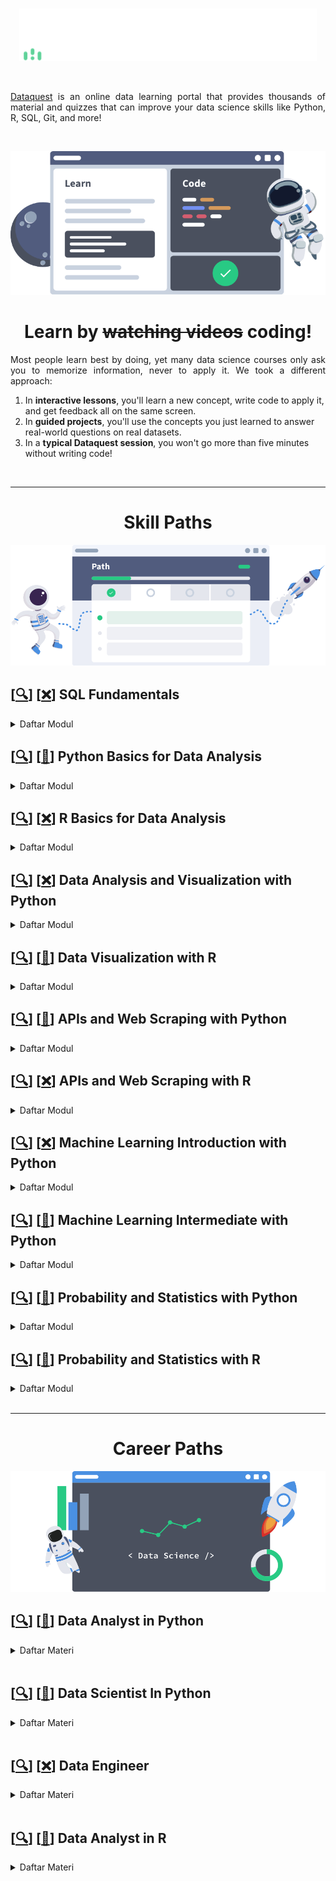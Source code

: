 <br />

<p align="center">
  <a href='https://app.dataquest.io/login'><img src="README/logo.png"></a>
</p>

<br />

<p align="justify">
  <a href="https://www.dataquest.io/">Dataquest</a> is an online data learning portal that provides thousands of material and quizzes that can improve your data science skills like Python, R, SQL, Git, and more!
</p>

<br>

![](README/step-2.webp)

<!-- ![](README/coding.png) -->


<h1 align='center'>Learn by <strike>watching videos</strike> coding!</h1>



<p align="justify">
  Most people learn best by doing, yet many data science courses only ask you to memorize information, never to apply it. We took a different approach:
</p>

1. In **interactive lessons**, you'll learn a new concept, write code to apply it, and get feedback all on the same screen.  
2. In **guided projects**, you'll use the concepts you just learned to answer real-world questions on real datasets.  
3. In a **typical Dataquest session**, you won't go more than five minutes without writing code!

<br>

---

<h1 align="center">Skill Paths</h1>

![](README/step-1.png)

## [[🔍](https://app.dataquest.io/path/sql-fundamentals)] [[❌]()] SQL Fundamentals

<details><summary>Daftar Modul</summary>

- [[❌]()] [[🔍](https://app.dataquest.io/course/funds-sql-i)] [[❌]()] Fundamentals of SQL I

- [[❌]()] [[🔍](https://app.dataquest.io/course/funds-sql-ii)] [[❌]()] Fundamentals of SQL II

- [[❌]()] [[🔍](https://app.dataquest.io/course/sql-summary)] [[❌]()] From Reports to Insights with SQL

</details>

## [[🔍](https://app.dataquest.io/path/python-basics-data-analysis-skill)] [[📃](https://app.dataquest.io/verify_cert/9FLWJ2OC0IDNHMYVUSL7/)] Python Basics for Data Analysis

<details><summary>Daftar Modul</summary>

- [[📂](https://github.com/MyArist/Dataquest/tree/master/Data%20Analyst%20in%20Python/Step%201%20-%20Introduction%20to%20Python/1.%20Python%20for%20Data%20Science%20Fundamentals)] [[🔍](https://app.dataquest.io/course/python-for-data-science-fundamentals)] [[📃](https://app.dataquest.io/verify_cert/X9BEL93H8Z25QWDUXK8J/)] Python for Data Science: Fundamentals

- [[📂](https://github.com/MyArist/Dataquest/tree/master/Data%20Analyst%20in%20Python/Step%201%20-%20Introduction%20to%20Python/2.%20Python%20for%20Data%20Science%20Intermediate)] [[🔍](https://app.dataquest.io/course/python-for-data-science-intermediate)] [[📃](https://app.dataquest.io/verify_cert/QLMJ0TMJ5FPKY6YCM8GU/)] Python for Data Science: Intermediate

</details>

## [[🔍](https://app.dataquest.io/path/r-basics-data-analysis-skill)] [[❌]()] R Basics for Data Analysis

<details><summary>Daftar Modul</summary>

- [[📂](https://github.com/MyArist/Dataquest/tree/master/Data%20Analyst%20in%20R/Step%201%20-%20Introduction%20to%20R/1.%20Introduction%20to%20Data%20Analysis%20in%20R)] [[🔍](https://app.dataquest.io/course/intro-to-r-rewrite)] [[📃](https://app.dataquest.io/verify_cert/W2AZJ3H6EDR9OQZSQD5M/)] Introduction to Data Analysis in R

- [[📂](https://github.com/MyArist/Dataquest/tree/master/Data%20Analyst%20in%20R/Step%201%20-%20Introduction%20to%20R/2.%20Data%20Structures%20in%20R)] [[🔍](https://app.dataquest.io/course/datastructure-in-r-rewrite)] [[📃](https://app.dataquest.io/verify_cert/VEDXPOUNKHMKH95BEUZI/)] Data Structures in R

- [[📂](https://github.com/MyArist/Dataquest/tree/master/Data%20Analyst%20in%20R/Step%201%20-%20Introduction%20to%20R/3.%20Control%20Flow%2C%20Iteration%20and%20Functions%20in%20R)] [[🔍](https://app.dataquest.io/course/intermediate-r)] [[📃](https://app.dataquest.io/verify_cert/OOKO5I7CMIOTE927O3K5/)] Control Flow, Iteration and Functions in R

- [[📂](https://github.com/MyArist/Dataquest/tree/master/Data%20Analyst%20in%20R/Step%201%20-%20Introduction%20to%20R/4.%20Specialized%20Data%20Processing%20in%20R%20Strings%20and%20Dates)] [[🔍](https://app.dataquest.io/course/intermediate-r-part-two)] [[📃](https://app.dataquest.io/verify_cert/KMP1XH0GITOULTP5YQOT/)] Specialized Data Processing in R: Strings and Dates

</details>

## [[🔍](https://app.dataquest.io/path/data-analysis-visualization-python-skill)] [[❌]()] Data Analysis and Visualization with Python

<details><summary>Daftar Modul</summary>

- [[📂](https://github.com/MyArist/Dataquest/tree/master/Data%20Analyst%20in%20Python/Step%202%20-%20Intermediate%20Python%20and%20Pandas/1.%20Pandas%20and%20NumPy%20Fundamentals)] [[🔍](https://app.dataquest.io/course/pandas-fundamentals)] [[📃](https://app.dataquest.io/verify_cert/GEYOURRHPJW2OTNQWA7T/)] Data Visualization Fundamentals

- [[📂](https://github.com/MyArist/Dataquest/tree/master/Data%20Analyst%20in%20Python/Step%202%20-%20Intermediate%20Python%20and%20Pandas/2.%20Exploratory%20Data%20Visualization)] [[🔍](https://app.dataquest.io/course/exploratory-data-visualization)] [[📃](https://app.dataquest.io/verify_cert/G4090P7762GBRZIYKXW9/)] Exploratory Data Visualization

- [[📂](https://github.com/MyArist/Dataquest/tree/master/Data%20Analyst%20in%20Python/Step%202%20-%20Intermediate%20Python%20and%20Pandas/3.%20Storytelling%20Through%20Data%20Visualization)] [[🔍](https://app.dataquest.io/course/storytelling-data-visualization)] [[📃](https://app.dataquest.io/verify_cert/42NIUA9UMTYNDSHBUQBL/)] Storytelling Data Visualization and Information Design

- [[📂](https://github.com/MyArist/Dataquest/tree/master/Data%20Analyst%20in%20Python/Step%202%20-%20Intermediate%20Python%20and%20Pandas/4.%20Data%20Cleaning%20and%20Analysis)] [[🔍](https://app.dataquest.io/course/python-datacleaning)] [[📃](https://app.dataquest.io/verify_cert/H4UTNJ640PCIW3CL53Z6/)] Data Cleaning and Analysis

- [[📂](https://github.com/MyArist/Dataquest/tree/master/Data%20Analyst%20in%20Python/Step%202%20-%20Intermediate%20Python%20and%20Pandas/5.%20Data%20Cleaning%20in%20Python%20Advanced)] [[🔍](https://app.dataquest.io/course/python-data-cleaning-advanced)] [[📃](https://app.dataquest.io/verify_cert/T7TLWPBTZFG3IKE1XSIE/)] Data Cleaning in Python: Advanced

- [[📂](https://github.com/MyArist/Dataquest/tree/master/Data%20Analyst%20in%20Python/Step%202%20-%20Intermediate%20Python%20and%20Pandas/6.%20Data%20Cleaning%20Project%20Walkthrough)] [[🔍](https://app.dataquest.io/course/data-exploration)] [[📃](https://app.dataquest.io/verify_cert/CUZE5X8XEQS6BWPSZCWL/)] Data Cleaning Project Walkthrough

</details>

## [[🔍](https://app.dataquest.io/path/data-visualization-r-skill)] [[📃](https://app.dataquest.io/verify_cert/A90WG3J9B049SQY50103/)] Data Visualization with R

<details><summary>Daftar Modul</summary>

- [[📂](https://github.com/MyArist/Dataquest/tree/master/Data%20Analyst%20in%20R/Step%202%20-%20Data%20Visualization%20in%20R/Data%20Visualization%20in%20R)] [[🔍](https://app.dataquest.io/course/r-data-viz)] [[📃](https://app.dataquest.io/verify_cert/RRHJ759WE6JGKD59GL4O/)] Data Visualization in R

</details>

## [[🔍](https://app.dataquest.io/path/apis-web-scraping-python-skill)] [[📃](https://app.dataquest.io/verify_cert/AR6IXV29IB01PXTABJRZ/)] APIs and Web Scraping with Python

<details><summary>Daftar Modul</summary>

- [[📂](https://github.com/MyArist/Dataquest/tree/master/Data%20Analyst%20in%20Python/Step%204%20-%20Working%20with%20Data%20Sources/3.%20APIs%20and%20Web%20Scraping%20in%20Python)] [[🔍](https://app.dataquest.io/course/apis-and-scraping)] [[📃](https://app.dataquest.io/verify_cert/9Q875RLT4RFVYFBMG2IO/)] APIs and Web Scraping in Python

</details>

## [[🔍](https://app.dataquest.io/path/apis-web-scraping-r-skill)] [[❌]()] APIs and Web Scraping with R

<details><summary>Daftar Modul</summary>

- [[❌]()] [[🔍](https://app.dataquest.io/course/apis-in-r)] [[❌]()] APIs in R

</details>

## [[🔍](https://app.dataquest.io/path/machine-learning-introduction-python-skill)] [[❌]()] Machine Learning Introduction with Python

<details><summary>Daftar Modul</summary>

- [[📂](https://github.com/MyArist/Dataquest/tree/master/Data%20Scientist%20In%20Python/Step%206%20-%20Machine%20Learning%20Introduction/1.%20Machine%20Learning%20Fundamentals)] [[🔍](https://app.dataquest.io/course/machine-learning-fundamentals)] [[📃](https://app.dataquest.io/verify_cert/Q3EHPZ7LIZ3EGCHTJOSP/)] Machine Learning Fundamentals

- [[📂](https://github.com/MyArist/Dataquest/tree/master/Data%20Scientist%20In%20Python/Step%206%20-%20Machine%20Learning%20Introduction/2.%20Calculus%20For%20Machine%20Learning)] [[🔍](https://app.dataquest.io/course/calculus-for-machine-learning)] [[📃](https://app.dataquest.io/verify_cert/4V9WS9R7F4MVJUMMRQOO/)] Calculus For Machine Learning

- [[📂](https://github.com/MyArist/Dataquest/tree/master/Data%20Scientist%20In%20Python/Step%206%20-%20Machine%20Learning%20Introduction/3.%20Linear%20Algebra%20For%20Machine%20Learning)] [[🔍](https://app.dataquest.io/course/linear-algebra-for-machine-learning)] [[📃](https://app.dataquest.io/verify_cert/SKN3SKULVN23AC0N2361/)] Linear Algebra For Machine Learning

- [[📂](https://github.com/MyArist/Dataquest/tree/master/Data%20Scientist%20In%20Python/Step%206%20-%20Machine%20Learning%20Introduction/4.%20Linear%20Regression%20For%20Machine%20Learning)] [[🔍](https://app.dataquest.io/course/linear-regression-for-machine-learning)] [[📃](https://app.dataquest.io/verify_cert/NSXZDGXHU20W015MPOQN/)] Linear Regression For Machine Learning

- [[📂](https://github.com/MyArist/Dataquest/tree/master/Data%20Scientist%20In%20Python/Step%206%20-%20Machine%20Learning%20Introduction/5.%20Machine%20Learning%20in%20Python%20Intermediate)] [[🔍](https://app.dataquest.io/course/machine-learning-intermediate)] [[📃](https://app.dataquest.io/verify_cert/ANVACJJAW41Q14F00YUY/)] Machine Learning in Python: Intermediate

- [[📂](https://github.com/MyArist/Dataquest/tree/master/Data%20Scientist%20In%20Python/Step%206%20-%20Machine%20Learning%20Introduction/6.%20Decision%20Trees)] [[🔍](https://app.dataquest.io/course/decision-trees)] [[📃](https://app.dataquest.io/verify_cert/W5APXEWF00WJUSFJNWEQ/)] Decision Trees

</details>

## [[🔍](https://app.dataquest.io/path/machine-learning-intermediate-python-skill)] [[📃](https://app.dataquest.io/verify_cert/9LAE37K1KF3CP9NVMY4H/)] Machine Learning Intermediate with Python

<details><summary>Daftar Modul</summary>

- [[📂](https://github.com/MyArist/Dataquest/tree/master/Data%20Scientist%20In%20Python/Step%207%20-%20Machine%20Learning%20Intermediate/1.%20Deep%20Learning%20Fundamentals)] [[🔍](https://app.dataquest.io/course/deep-learning-fundamentals)] [[📃](https://app.dataquest.io/verify_cert/4B2IAT6O64DKEROCLI3K/)] Deep Learning Fundamentals

- [[📂](https://github.com/MyArist/Dataquest/tree/master/Data%20Scientist%20In%20Python/Step%207%20-%20Machine%20Learning%20Intermediate/2.%20Machine%20Learning%20Project)] [[🔍](https://app.dataquest.io/course/machine-learning-project)] [[📃](https://app.dataquest.io/verify_cert/4B2IAT6O64DKEROCLI3K/)] Machine Learning Project

- [[📂](https://github.com/MyArist/Dataquest/tree/master/Data%20Scientist%20In%20Python/Step%207%20-%20Machine%20Learning%20Intermediate/3.%20Kaggle%20Fundamentals)] [[🔍](https://app.dataquest.io/course/kaggle-fundamentals)] [[📃](https://app.dataquest.io/verify_cert/ZKFDKKZJJB63Q7MAIBSP/)] Kaggle Fundamentals

</details>

## [[🔍](https://app.dataquest.io/path/probability-statistics-python-skill)] [[📃](https://app.dataquest.io/verify_cert/Y2QKKCFHX8SYRFWX9IE1/)] Probability and Statistics with Python

<details><summary>Daftar Modul</summary>

- [[📂](https://github.com/MyArist/Dataquest/tree/master/Data%20Analyst%20in%20Python/Step%205%20-%20Probability%20and%20Statistics/1.%20Statistics%20Fundamentals)] [[🔍](https://app.dataquest.io/course/statistics-fundamentals)] [[📃](https://app.dataquest.io/verify_cert/1A2Y3SVEAO8MC1WRRTLU/)] Statistics Fundamentals

- [[📂](https://github.com/MyArist/Dataquest/tree/master/Data%20Analyst%20in%20Python/Step%205%20-%20Probability%20and%20Statistics/2.%20Statistics%20Intermediate%20Averages%20and%20Variability)] [[🔍](https://app.dataquest.io/course/statistics-intermediate)] [[📃](https://app.dataquest.io/verify_cert/BCZPYFLXBJNHZ6MUG5BT/)] Statistics Intermediate: Averages and Variability

- [[📂](https://github.com/MyArist/Dataquest/tree/master/Data%20Analyst%20in%20Python/Step%205%20-%20Probability%20and%20Statistics/3.%20Probability%20Fundamentals)] [[🔍](https://app.dataquest.io/course/probability-fundamentals)] [[📃](https://app.dataquest.io/verify_cert/YAMVSOFCXNSRKPXIYKN8/)] Probability: Fundamentals

- [[📂](https://github.com/MyArist/Dataquest/tree/master/Data%20Analyst%20in%20Python/Step%205%20-%20Probability%20and%20Statistics/4.%20Conditional%20Probability)] [[🔍](https://app.dataquest.io/course/conditional-probability)] [[📃](https://app.dataquest.io/verify_cert/M0GESNHFX7SADQUL8W90/)] Conditional Probability

- [[📂](https://github.com/MyArist/Dataquest/tree/master/Data%20Analyst%20in%20Python/Step%205%20-%20Probability%20and%20Statistics/5.%20Hypothesis%20Testing%20Fundamentals)] [[🔍](https://app.dataquest.io/course/probability-statistics-intermediate)] [[📃](https://app.dataquest.io/verify_cert/Z3XO0Y1FWPQS00WX707G/)] Hypothesis Testing: Fundamentals

</details>

## [[🔍](https://app.dataquest.io/path/probability-statistics-with-r-skill)] [[📃](https://app.dataquest.io/verify_cert/FWD5FNVGDXLKPKX6OB7J/)] Probability and Statistics with R

<details><summary>Daftar Modul</summary>

- [[📂](https://github.com/MyArist/Dataquest/tree/master/Data%20Analyst%20in%20R/Step%205%20-%20Probability%20and%20Statistics/1.%20Statistics%20Fundamentals%20in%20R)] [[🔍](https://app.dataquest.io/course/statistics-fundamentals-r)] [[📃](https://app.dataquest.io/verify_cert/WDL2CJOOSJ7OAD85E01I/)] Statistics Fundamentals in R

- [[📂](https://github.com/MyArist/Dataquest/tree/master/Data%20Analyst%20in%20R/Step%205%20-%20Probability%20and%20Statistics/2.%20Statistics%20Intermediate%20in%20R%20Averages%20and%20Variability)] [[🔍](https://app.dataquest.io/course/r-statistics-intermediate)] [[📃](https://app.dataquest.io/verify_cert/37VNOMS4X8ZZOBFU2P4V/)] Statistics Intermediate in R Averages and Variability

- [[📂](https://github.com/MyArist/Dataquest/tree/master/Data%20Analyst%20in%20R/Step%205%20-%20Probability%20and%20Statistics/3.%20Probability%20Fundamentals%20in%20R)] [[🔍](https://app.dataquest.io/course/probability-fundamentals-r)] [[📃](https://app.dataquest.io/verify_cert/RBJPOHYXZ2RVWNIZAC3I/)] Probability Fundamentals in R

- [[📂](https://github.com/MyArist/Dataquest/tree/master/Data%20Analyst%20in%20R/Step%205%20-%20Probability%20and%20Statistics/4.%20Conditional%20Probability%20in%20R)] [[🔍](https://app.dataquest.io/course/conditional-probability-r)] [[📃](https://app.dataquest.io/verify_cert/YEHTSH9V016UYWCT9HYW/)] Conditional Probability in R

- [[📂](https://github.com/MyArist/Dataquest/tree/master/Data%20Analyst%20in%20R/Step%205%20-%20Probability%20and%20Statistics/5.%20Hypothesis%20Testing%20in%20R)] [[🔍](https://app.dataquest.io/course/hypothesis-testing-r)] [[📃](https://app.dataquest.io/verify_cert/9EGJA2X1HA0B7KXNSGM3/)] Hypothesis Testing in R

</details>

<br>

---

<h1 align="center">Career Paths</h1>

![](README/step-3.png)

## [[🔍](https://app.dataquest.io/path/data-analyst)] [[📃](https://app.dataquest.io/verify_cert/YBW9AI6FWCEWKMWU3MRV/)] Data Analyst in Python

<details><summary>Daftar Materi</summary>

## Step 1 - Introduction to Python

<details><summary>Daftar Modul</summary>

- [[📂](https://github.com/MyArist/Dataquest/tree/master/Data%20Analyst%20in%20Python/Step%201%20-%20Introduction%20to%20Python/1.%20Python%20for%20Data%20Science%20Fundamentals)] [[🔍](https://app.dataquest.io/course/python-for-data-science-fundamentals)] [[📃](https://app.dataquest.io/verify_cert/X9BEL93H8Z25QWDUXK8J/)] Python for Data Science: Fundamentals

- [[📂](https://github.com/MyArist/Dataquest/tree/master/Data%20Analyst%20in%20Python/Step%201%20-%20Introduction%20to%20Python/2.%20Python%20for%20Data%20Science%20Intermediate)] [[🔍](https://app.dataquest.io/course/python-for-data-science-intermediate)] [[📃](https://app.dataquest.io/verify_cert/QLMJ0TMJ5FPKY6YCM8GU/)] Python for Data Science: Intermediate

</details>

## Step 2 - Intermediate Python and Pandas

<details><summary>Daftar Modul</summary>

- [[📂](https://github.com/MyArist/Dataquest/tree/master/Data%20Analyst%20in%20Python/Step%202%20-%20Intermediate%20Python%20and%20Pandas/1.%20Pandas%20and%20NumPy%20Fundamentals)] [[🔍](https://app.dataquest.io/course/pandas-fundamentals)] [[📃](https://app.dataquest.io/verify_cert/GEYOURRHPJW2OTNQWA7T/)] Pandas and NumPy Fundamentals

- [[📂](https://github.com/MyArist/Dataquest/tree/master/Data%20Analyst%20in%20Python/Step%202%20-%20Intermediate%20Python%20and%20Pandas/2.%20Exploratory%20Data%20Visualization)] [[🔍](https://app.dataquest.io/course/exploratory-data-visualization)] [[📃](https://app.dataquest.io/verify_cert/G4090P7762GBRZIYKXW9/)] Exploratory Data Visualization

- [[📂](https://github.com/MyArist/Dataquest/tree/master/Data%20Analyst%20in%20Python/Step%202%20-%20Intermediate%20Python%20and%20Pandas/3.%20Storytelling%20Through%20Data%20Visualization)] [[🔍](https://app.dataquest.io/course/storytelling-data-visualization)] [[📃](https://app.dataquest.io/verify_cert/42NIUA9UMTYNDSHBUQBL/)] Storytelling Through Data Visualization

- [[📂](https://github.com/MyArist/Dataquest/tree/master/Data%20Analyst%20in%20Python/Step%202%20-%20Intermediate%20Python%20and%20Pandas/4.%20Data%20Cleaning%20and%20Analysis)] [[🔍](https://app.dataquest.io/course/python-datacleaning)] [[📃](https://app.dataquest.io/verify_cert/H4UTNJ640PCIW3CL53Z6/)] Data Cleaning and Analysis

- [[📂](https://github.com/MyArist/Dataquest/tree/master/Data%20Analyst%20in%20Python/Step%202%20-%20Intermediate%20Python%20and%20Pandas/5.%20Data%20Cleaning%20in%20Python%20Advanced)] [[🔍](https://app.dataquest.io/course/python-data-cleaning-advanced)] [[📃](https://app.dataquest.io/verify_cert/T7TLWPBTZFG3IKE1XSIE/)] Data Cleaning in Python: Advanced

- [[📂](https://github.com/MyArist/Dataquest/tree/master/Data%20Analyst%20in%20Python/Step%202%20-%20Intermediate%20Python%20and%20Pandas/6.%20Data%20Cleaning%20Project%20Walkthrough)] [[🔍](https://app.dataquest.io/course/data-exploration)] [[📃](https://app.dataquest.io/verify_cert/CUZE5X8XEQS6BWPSZCWL/)] Data Cleaning Project Walkthrough

</details>

## Step 3 - The Command Line

<details><summary>Daftar Modul</summary>

- [[📂](https://github.com/MyArist/Dataquest/tree/master/Data%20Analyst%20in%20Python/Step%203%20-%20The%20Command%20Line/1.%20Elements%20of%20the%20Command%20Line)] [[🔍](https://app.dataquest.io/course/command-line-elements)] [[📃](https://app.dataquest.io/verify_cert/1U9AC9HKRP923GNLN3N4/)] Elements of the Command Line

- [[📂](https://github.com/MyArist/Dataquest/tree/master/Data%20Analyst%20in%20Python/Step%203%20-%20The%20Command%20Line/2.%20Text%20Processing%20in%20the%20Command%20Line)] [[🔍](https://app.dataquest.io/course/text-processing-cli)] [[📃](https://app.dataquest.io/verify_cert/8HZEUTHPPK4CHH4MD3QJ/)] Text Processing in the Command Line

</details>

## Step 4 - Working with Data Sources

<details><summary>Daftar Modul</summary>

- [[📂](https://github.com/MyArist/Dataquest/tree/master/Data%20Analyst%20in%20Python/Step%204%20-%20Working%20with%20Data%20Sources/1.%20SQL%20Fundamentals)] [[🔍](https://app.dataquest.io/course/sql-fundamentals)] [[📃](https://app.dataquest.io/verify_cert/PYLQSJH5W84WBQSEAHA0/)] SQL Fundamentals

- [[📂](https://github.com/MyArist/Dataquest/tree/master/Data%20Analyst%20in%20Python/Step%204%20-%20Working%20with%20Data%20Sources/2.%20Intermediate%20SQL%20for%20Data%20Analysis)] [[🔍](https://app.dataquest.io/course/sql-joins-relations)] [[📃](https://app.dataquest.io/verify_cert/JRH5CQERKBUQX8YGXTJT/)] Intermediate SQL for Data Analysis

- [[📂](https://github.com/MyArist/Dataquest/tree/master/Data%20Analyst%20in%20Python/Step%204%20-%20Working%20with%20Data%20Sources/3.%20APIs%20and%20Web%20Scraping%20in%20Python)] [[🔍](https://app.dataquest.io/course/apis-and-scraping)] [[📃](https://app.dataquest.io/verify_cert/9Q875RLT4RFVYFBMG2IO/)] APIs and Web Scraping in Python

- [[📂](https://github.com/MyArist/Dataquest/tree/master/Data%20Analyst%20in%20Python/Step%204%20-%20Working%20with%20Data%20Sources/4.%20Data%20Analysis%20in%20Business)] [[🔍](https://app.dataquest.io/course/data-analysis-business)] [[📃](https://app.dataquest.io/verify_cert/GDBLLMRWOJ92JOXB3HBC/)] Data Analysis in Business

</details>

## Step 5 - Probability and Statistics

<details><summary>Daftar Modul</summary>

- [[📂](https://github.com/MyArist/Dataquest/tree/master/Data%20Analyst%20in%20Python/Step%205%20-%20Probability%20and%20Statistics/1.%20Statistics%20Fundamentals)] [[🔍](https://app.dataquest.io/course/statistics-fundamentals)] [[📃](https://app.dataquest.io/verify_cert/1A2Y3SVEAO8MC1WRRTLU/)] Statistics Fundamentals

- [[📂](https://github.com/MyArist/Dataquest/tree/master/Data%20Analyst%20in%20Python/Step%205%20-%20Probability%20and%20Statistics/2.%20Statistics%20Intermediate%20Averages%20and%20Variability)] [[🔍](https://app.dataquest.io/course/statistics-intermediate)] [[📃](https://app.dataquest.io/verify_cert/BCZPYFLXBJNHZ6MUG5BT/)] Statistics Intermediate: Averages and Variability

- [[📂](https://github.com/MyArist/Dataquest/tree/master/Data%20Analyst%20in%20Python/Step%205%20-%20Probability%20and%20Statistics/3.%20Probability%20Fundamentals)] [[🔍](https://app.dataquest.io/course/probability-fundamentals)] [[📃](https://app.dataquest.io/verify_cert/YAMVSOFCXNSRKPXIYKN8/)] Probability: Fundamentals

- [[📂](https://github.com/MyArist/Dataquest/tree/master/Data%20Analyst%20in%20Python/Step%205%20-%20Probability%20and%20Statistics/4.%20Conditional%20Probability)] [[🔍](https://app.dataquest.io/course/conditional-probability)] [[📃](https://app.dataquest.io/verify_cert/M0GESNHFX7SADQUL8W90/)] Conditional Probability

- [[📂](https://github.com/MyArist/Dataquest/tree/master/Data%20Analyst%20in%20Python/Step%205%20-%20Probability%20and%20Statistics/5.%20Hypothesis%20Testing%20Fundamentals)] [[🔍](https://app.dataquest.io/course/probability-statistics-intermediate)] [[📃](https://app.dataquest.io/verify_cert/Z3XO0Y1FWPQS00WX707G/)] Hypothesis Testing: Fundamentals

</details>

## Step 6 - Advanced Topics in Data Analysis

<details><summary>Daftar Modul</summary>

- [[📂](https://github.com/MyArist/Dataquest/tree/master/Data%20Analyst%20in%20Python/Step%206%20-%20Advanced%20Topics%20in%20Data%20Analysis/1.%20Command%20Line%20Intermediate)] [[🔍](https://app.dataquest.io/course/command-line-intermediate)] [[📃](https://app.dataquest.io/verify_cert/YZIBU1JCJUTZLLKDNAP4/)] Command Line: Intermediate

- [[📂](https://github.com/MyArist/Dataquest/tree/master/Data%20Analyst%20in%20Python/Step%206%20-%20Advanced%20Topics%20in%20Data%20Analysis/2.%20Git%20and%20Version%20Control)] [[🔍](https://app.dataquest.io/course/git-and-vcs)] [[📃](https://app.dataquest.io/verify_cert/UAOB7VKY4ACBETV8BGBS/)] Git and Version Control

</details>

</details>

<br>

## [[🔍](https://app.dataquest.io/path/data-scientist)] [[📃](https://app.dataquest.io/verify_cert/DT6WB6NV8KPE8G1664WD/)] Data Scientist In Python

<details><summary>Daftar Materi</summary>

## Step 1 - Python Introduction

<details><summary>Daftar Modul</summary>

- [[📂](https://github.com/MyArist/Dataquest/tree/master/Data%20Scientist%20In%20Python/Step%201%20-%20Python%20Introduction/1.%20Python%20for%20Data%20Science%20Fundamentals)] [[🔍](https://app.dataquest.io/course/python-for-data-science-fundamentals)] [[📃](https://app.dataquest.io/verify_cert/X9BEL93H8Z25QWDUXK8J/)] Python for Data Science: Fundamentals

- [[📂](https://github.com/MyArist/Dataquest/tree/master/Data%20Scientist%20In%20Python/Step%201%20-%20Python%20Introduction/2.%20Python%20for%20Data%20Science%20Intermediate)] [[🔍](https://app.dataquest.io/course/python-for-data-science-intermediate)] [[📃](https://app.dataquest.io/verify_cert/QLMJ0TMJ5FPKY6YCM8GU/)] Python for Data Science: Intermediate

</details>

## Step 2 - Data Analysis and Visualization

<details><summary>Daftar Modul</summary>

- [[📂](https://github.com/MyArist/Dataquest/tree/master/Data%20Scientist%20In%20Python/Step%202%20-%20Data%20Analysis%20and%20Visualization/1.%20Pandas%20and%20NumPy%20Fundamentals)] [[🔍](https://app.dataquest.io/course/pandas-fundamentals)] [[📃](https://app.dataquest.io/verify_cert/GEYOURRHPJW2OTNQWA7T/)] Pandas and NumPy Fundamentals

- [[📂](https://github.com/MyArist/Dataquest/tree/master/Data%20Scientist%20In%20Python/Step%202%20-%20Data%20Analysis%20and%20Visualization/2.%20Exploratory%20Data%20Visualization)] [[🔍](https://app.dataquest.io/course/exploratory-data-visualization)] [[📃](https://app.dataquest.io/verify_cert/G4090P7762GBRZIYKXW9/)] Exploratory Data Visualization

- [[📂](https://github.com/MyArist/Dataquest/tree/master/Data%20Scientist%20In%20Python/Step%202%20-%20Data%20Analysis%20and%20Visualization/3.%20Storytelling%20Through%20Data%20Visualization)] [[🔍](https://app.dataquest.io/course/storytelling-data-visualization)] [[📃](https://app.dataquest.io/verify_cert/42NIUA9UMTYNDSHBUQBL/)] Storytelling Through Data Visualization

- [[📂](https://github.com/MyArist/Dataquest/tree/master/Data%20Scientist%20In%20Python/Step%202%20-%20Data%20Analysis%20and%20Visualization/4.%20Data%20Cleaning%20and%20Analysis)] [[🔍](https://app.dataquest.io/course/python-datacleaning)] [[📃](https://app.dataquest.io/verify_cert/H4UTNJ640PCIW3CL53Z6/)] Data Cleaning and Analysis

- [[📂](https://github.com/MyArist/Dataquest/tree/master/Data%20Scientist%20In%20Python/Step%202%20-%20Data%20Analysis%20and%20Visualization/5.%20Data%20Cleaning%20in%20Python%20Advanced)] [[🔍](https://app.dataquest.io/course/python-data-cleaning-advanced)] [[📃](https://app.dataquest.io/verify_cert/T7TLWPBTZFG3IKE1XSIE/)] Data Cleaning in Python: Advanced

- [[📂](https://github.com/MyArist/Dataquest/tree/master/Data%20Scientist%20In%20Python/Step%202%20-%20Data%20Analysis%20and%20Visualization/6.%20Data%20Cleaning%20Project%20Walkthrough)] [[🔍](https://app.dataquest.io/course/data-exploration)] [[📃](https://app.dataquest.io/verify_cert/CUZE5X8XEQS6BWPSZCWL/)] Data Cleaning Project Walkthrough

</details>

## Step 3 - The Command Line

<details><summary>Daftar Modul</summary>

- [[📂](https://github.com/MyArist/Dataquest/tree/master/Data%20Scientist%20In%20Python/Step%203%20-%20The%20Command%20Line/1.%20Elements%20of%20the%20Command%20Line)] [[🔍](https://app.dataquest.io/course/command-line-elements)] [[📃](https://app.dataquest.io/verify_cert/1U9AC9HKRP923GNLN3N4/)] Elements of the Command Line

- [[📂](https://github.com/MyArist/Dataquest/tree/master/Data%20Scientist%20In%20Python/Step%203%20-%20The%20Command%20Line/2.%20Text%20Processing%20in%20the%20Command%20Line)] [[🔍](https://app.dataquest.io/course/text-processing-cli)] [[📃](https://app.dataquest.io/verify_cert/8HZEUTHPPK4CHH4MD3QJ/)] Text Processing in the Command Line

</details>

## Step 4 - Working with Data Sources

<details><summary>Daftar Modul</summary>

- [[📂](https://github.com/MyArist/Dataquest/tree/master/Data%20Scientist%20In%20Python/Step%204%20-%20Working%20with%20Data%20Sources/1.%20SQL%20Fundamentals)] [[🔍](https://app.dataquest.io/course/sql-fundamentals)] [[📃](https://app.dataquest.io/verify_cert/PYLQSJH5W84WBQSEAHA0/)] SQL Fundamentals

- [[📂](https://github.com/MyArist/Dataquest/tree/master/Data%20Scientist%20In%20Python/Step%204%20-%20Working%20with%20Data%20Sources/2.%20Intermediate%20SQL%20for%20Data%20Analysis)] [[🔍](https://app.dataquest.io/course/sql-joins-relations)] [[📃](https://app.dataquest.io/verify_cert/JRH5CQERKBUQX8YGXTJT/)] Intermediate SQL for Data Analysis

- [[📂](https://github.com/MyArist/Dataquest/tree/master/Data%20Scientist%20In%20Python/Step%204%20-%20Working%20with%20Data%20Sources/3.%20APIs%20and%20Web%20Scraping%20in%20Python)] [[🔍](https://app.dataquest.io/course/apis-and-scraping)] [[📃](https://app.dataquest.io/verify_cert/9Q875RLT4RFVYFBMG2IO/)] APIs and Web Scraping in Python

- [[📂](https://github.com/MyArist/Dataquest/tree/master/Data%20Scientist%20In%20Python/Step%204%20-%20Working%20with%20Data%20Sources/4.%20Data%20Analysis%20in%20Business)] [[🔍](https://app.dataquest.io/course/data-analysis-business)] [[📃](https://app.dataquest.io/verify_cert/GDBLLMRWOJ92JOXB3HBC/)] Data Analysis in Business

</details>

## Step 5 - Probability and Statistics

<details><summary>Daftar Modul</summary>

- [[📂](https://github.com/MyArist/Dataquest/tree/master/Data%20Scientist%20In%20Python/Step%205%20-%20Probability%20and%20Statistics/1.%20Statistics%20Fundamentals)] [[🔍](https://app.dataquest.io/course/statistics-fundamentals)] [[📃](https://app.dataquest.io/verify_cert/1A2Y3SVEAO8MC1WRRTLU/)] Statistics Fundamentals

- [[📂](https://github.com/MyArist/Dataquest/tree/master/Data%20Scientist%20In%20Python/Step%205%20-%20Probability%20and%20Statistics/2.%20Statistics%20Intermediate%20Averages%20and%20Variability)] [[🔍](https://app.dataquest.io/course/statistics-intermediate)] [[📃](https://app.dataquest.io/verify_cert/BCZPYFLXBJNHZ6MUG5BT/)] Statistics Intermediate: Averages and Variability

- [[📂](https://github.com/MyArist/Dataquest/tree/master/Data%20Scientist%20In%20Python/Step%205%20-%20Probability%20and%20Statistics/3.%20Probability%20Fundamentals)] [[🔍](https://app.dataquest.io/course/probability-fundamentals)] [[📃](https://app.dataquest.io/verify_cert/YAMVSOFCXNSRKPXIYKN8/)] Probability: Fundamentals

- [[📂](https://github.com/MyArist/Dataquest/tree/master/Data%20Scientist%20In%20Python/Step%205%20-%20Probability%20and%20Statistics/4.%20Conditional%20Probability)] [[🔍](https://app.dataquest.io/course/conditional-probability)] [[📃](https://app.dataquest.io/verify_cert/M0GESNHFX7SADQUL8W90/)] Conditional Probability

- [[📂](https://github.com/MyArist/Dataquest/tree/master/Data%20Scientist%20In%20Python/Step%205%20-%20Probability%20and%20Statistics/5.%20Hypothesis%20Testing%20Fundamentals)] [[🔍](https://app.dataquest.io/course/probability-statistics-intermediate)] [[📃](https://app.dataquest.io/verify_cert/Z3XO0Y1FWPQS00WX707G/)] Hypothesis Testing: Fundamentals

</details>

## Step 6 - Machine Learning Introduction

<details><summary>Daftar Modul</summary>

- [[📂](https://github.com/MyArist/Dataquest/tree/master/Data%20Scientist%20In%20Python/Step%206%20-%20Machine%20Learning%20Introduction/1.%20Machine%20Learning%20Fundamentals)] [[🔍](https://app.dataquest.io/course/machine-learning-fundamentals)] [[📃](https://app.dataquest.io/verify_cert/Q3EHPZ7LIZ3EGCHTJOSP/)] Machine Learning Fundamentals

- [[📂](https://github.com/MyArist/Dataquest/tree/master/Data%20Scientist%20In%20Python/Step%206%20-%20Machine%20Learning%20Introduction/2.%20Calculus%20For%20Machine%20Learning)] [[🔍](https://app.dataquest.io/course/calculus-for-machine-learning)] [[📃](https://app.dataquest.io/verify_cert/4V9WS9R7F4MVJUMMRQOO/)] Calculus For Machine Learning

- [[📂](https://github.com/MyArist/Dataquest/tree/master/Data%20Scientist%20In%20Python/Step%206%20-%20Machine%20Learning%20Introduction/3.%20Linear%20Algebra%20For%20Machine%20Learning)] [[🔍](https://app.dataquest.io/course/linear-algebra-for-machine-learning)] [[📃](https://app.dataquest.io/verify_cert/SKN3SKULVN23AC0N2361/)] Linear Algebra For Machine Learning

- [[📂](https://github.com/MyArist/Dataquest/tree/master/Data%20Scientist%20In%20Python/Step%206%20-%20Machine%20Learning%20Introduction/4.%20Linear%20Regression%20For%20Machine%20Learning)] [[🔍](https://app.dataquest.io/course/linear-regression-for-machine-learning)] [[📃](https://app.dataquest.io/verify_cert/NSXZDGXHU20W015MPOQN/)] Linear Regression For Machine Learning

- [[📂](https://github.com/MyArist/Dataquest/tree/master/Data%20Scientist%20In%20Python/Step%206%20-%20Machine%20Learning%20Introduction/5.%20Machine%20Learning%20in%20Python%20Intermediate)] [[🔍](https://app.dataquest.io/course/machine-learning-intermediate)] [[📃](https://app.dataquest.io/verify_cert/ANVACJJAW41Q14F00YUY/)] Machine Learning in Python: Intermediate

- [[📂](https://github.com/MyArist/Dataquest/tree/master/Data%20Scientist%20In%20Python/Step%206%20-%20Machine%20Learning%20Introduction/6.%20Decision%20Trees)] [[🔍](https://app.dataquest.io/course/decision-trees)] [[📃](https://app.dataquest.io/verify_cert/W5APXEWF00WJUSFJNWEQ/)] Decision Trees

</details>

## Step 7 - Machine Learning Intermediate

<details><summary>Daftar Modul</summary>

- [[📂](https://github.com/MyArist/Dataquest/tree/master/Data%20Scientist%20In%20Python/Step%207%20-%20Machine%20Learning%20Intermediate/1.%20Deep%20Learning%20Fundamentals)] [[🔍](https://app.dataquest.io/course/deep-learning-fundamentals)] [[📃](https://app.dataquest.io/verify_cert/4B2IAT6O64DKEROCLI3K/)] Deep Learning Fundamentals

- [[📂](https://github.com/MyArist/Dataquest/tree/master/Data%20Scientist%20In%20Python/Step%207%20-%20Machine%20Learning%20Intermediate/2.%20Machine%20Learning%20Project)] [[🔍](https://app.dataquest.io/course/machine-learning-project)] [[📃](https://app.dataquest.io/verify_cert/4B2IAT6O64DKEROCLI3K/)] Machine Learning Project

- [[📂](https://github.com/MyArist/Dataquest/tree/master/Data%20Scientist%20In%20Python/Step%207%20-%20Machine%20Learning%20Intermediate/3.%20Kaggle%20Fundamentals)] [[🔍](https://app.dataquest.io/course/kaggle-fundamentals)] [[📃](https://app.dataquest.io/verify_cert/ZKFDKKZJJB63Q7MAIBSP/)] Kaggle Fundamentals

</details>

## Step 8 - Advanced Topics in Data Science

<details><summary>Daftar Modul</summary>

- [[📂](https://github.com/MyArist/Dataquest/tree/master/Data%20Scientist%20In%20Python/Step%208%20-%20Advanced%20Topics%20in%20Data%20Science/1.%20Functions%20Advanced)] [[🔍](https://app.dataquest.io/course/python-advanced-functions)] [[📃](https://app.dataquest.io/verify_cert/2NS7PBQNPAU99CKCEOJ0/)] Functions: Advanced

- [[📂](https://github.com/MyArist/Dataquest/tree/master/Data%20Scientist%20In%20Python/Step%208%20-%20Advanced%20Topics%20in%20Data%20Science/2.%20Command%20Line%20Intermediate)] [[🔍](https://app.dataquest.io/course/command-line-intermediate)] [[📃](https://app.dataquest.io/verify_cert/YZIBU1JCJUTZLLKDNAP4/)] Command Line: Intermediate

- [[📂](https://github.com/MyArist/Dataquest/tree/master/Data%20Scientist%20In%20Python/Step%208%20-%20Advanced%20Topics%20in%20Data%20Science/3.%20Git%20and%20Version%20Control)] [[🔍](https://app.dataquest.io/course/git-and-vcs)] [[📃](https://app.dataquest.io/verify_cert/UAOB7VKY4ACBETV8BGBS/)] Git and Version Control

- [[📂](https://github.com/MyArist/Dataquest/tree/master/Data%20Scientist%20In%20Python/Step%208%20-%20Advanced%20Topics%20in%20Data%20Science/4.%20Spark%20and%20Map-Reduce)] [[🔍](https://app.dataquest.io/course/spark-map-reduce)] [[📃](https://app.dataquest.io/verify_cert/YF9CU6ZPK4WPKXQ8U2BW/)] Spark and Map-Reduce

</details>

</details>

<br>

## [[🔍](https://app.dataquest.io/path/data-engineer)] [[❌]()] Data Engineer

<details><summary>Daftar Materi</summary>

## Step 1 - Introduction to Python

<details><summary>Daftar Modul</summary>

- [[❌]()] [[🔍](https://app.dataquest.io/course/python-fundamentals-de)] [[❌]()] Python Fundamentals

- [[❌]()] [[🔍](https://app.dataquest.io/course/python-intermediate-de)] [[❌]()] Python Intermediate

- [[❌]()] [[🔍](https://app.dataquest.io/course/python-programming-de)] [[❌]()] Programming Concepts with Python

</details>

## Step 2 - Introduction to Algorithms

<details><summary>Daftar Modul</summary>

- [[❌]()] [[🔍](https://app.dataquest.io/course/algorithm-complexity)] [[❌]()] Algorithm Complexity

</details>

## Step 3 - Working with Data Sources

<details><summary>Daftar Modul</summary>

- [[❌]()] [[🔍](https://app.dataquest.io/course/sql-fundamentals)] [[📃](https://app.dataquest.io/verify_cert/PYLQSJH5W84WBQSEAHA0/)] SQL Fundamentals

- [[❌]()] [[🔍](https://app.dataquest.io/course/sql-joins-relations-de)] [[❌]()] Intermediate SQL

</details>

## Step 4 - Production Databases

<details><summary>Daftar Modul</summary>

- [[❌]()] [[🔍](https://app.dataquest.io/course/postgres-for-data-engineers)] [[❌]()] Postgres for Data Engineers

- [[❌]()] [[🔍](https://app.dataquest.io/course/optimizing-postgres-databases-data-engineering)] [[❌]()] Optimizing Postgres Databases

</details>

## Step 5 - Handling Large Data Sets in Python

<details><summary>Daftar Modul</summary>

- [[❌]()] [[🔍](https://app.dataquest.io/course/numpy-for-de)] [[❌]()] Numpy for Data Engineers

- [[❌]()] [[🔍](https://app.dataquest.io/course/pandas-large-datasets)] [[❌]()] Processing Large Datasets In Pandas

- [[❌]()] [[🔍](https://app.dataquest.io/course/parallel-processing)] [[❌]()] Parallel Processing

- [[❌]()] [[🔍](https://app.dataquest.io/course/data-structures-fundamentals)] [[❌]()] Data Structures Fundamentals

- [[❌]()] [[🔍](https://app.dataquest.io/course/recursion-and-trees)] [[❌]()] Recursion and Trees

</details>

## Step 6 - Data Pipelines

<details><summary>Daftar Modul</summary>

- [[❌]()] [[🔍](https://app.dataquest.io/course/building-a-data-pipeline)] [[❌]()] Building a Data Pipeline

</details>

</details>

<br>

## [[🔍](https://app.dataquest.io/path/data-analyst-r)] [[📃](https://app.dataquest.io/verify_cert/09HNDXUHP8AW9O2J5RTT/)] Data Analyst in R

<details><summary>Daftar Materi</summary>

## Step 1 - Introduction to R

<details><summary>Daftar Modul</summary>

- [[📂](https://github.com/MyArist/Dataquest/tree/master/Data%20Analyst%20in%20R/Step%201%20-%20Introduction%20to%20R/1.%20Introduction%20to%20Data%20Analysis%20in%20R)] [[🔍](https://app.dataquest.io/course/intro-to-r-rewrite)] [[📃](https://app.dataquest.io/verify_cert/W2AZJ3H6EDR9OQZSQD5M/)] Introduction to Data Science with R

- [[📂](https://github.com/MyArist/Dataquest/tree/master/Data%20Analyst%20in%20R/Step%201%20-%20Introduction%20to%20R/2.%20Data%20Structures%20in%20R)] [[🔍](https://app.dataquest.io/course/datastructure-in-r-rewrite)] [[📃](https://app.dataquest.io/verify_cert/VEDXPOUNKHMKH95BEUZI/)] Data Structures in R

- [[📂](https://github.com/MyArist/Dataquest/tree/master/Data%20Analyst%20in%20R/Step%201%20-%20Introduction%20to%20R/3.%20Control%20Flow%2C%20Iteration%20and%20Functions%20in%20R)] [[🔍](https://app.dataquest.io/course/intermediate-r)] [[📃](https://app.dataquest.io/verify_cert/OOKO5I7CMIOTE927O3K5/)] Control Flow, Iteration and Functions in R

- [[📂](https://github.com/MyArist/Dataquest/tree/master/Data%20Analyst%20in%20R/Step%201%20-%20Introduction%20to%20R/4.%20Specialized%20Data%20Processing%20in%20R%20Strings%20and%20Dates)] [[🔍](https://app.dataquest.io/course/intermediate-r-part-two)] [[📃](https://app.dataquest.io/verify_cert/KMP1XH0GITOULTP5YQOT/)] Specialized Data Processing in R Strings and Dates

</details>

## Step 2 - Data Visualization in R

<details><summary>Daftar Modul</summary>

- [[📂](https://github.com/MyArist/Dataquest/tree/master/Data%20Analyst%20in%20R/Step%202%20-%20Data%20Visualization%20in%20R/Data%20Visualization%20in%20R)] [[🔍](https://app.dataquest.io/course/r-data-viz)] [[📃](https://app.dataquest.io/verify_cert/RRHJ759WE6JGKD59GL4O/)] Data Visualization in R

</details>

## Step 3 - Data Cleaning in R

<details><summary>Daftar Modul</summary>

- [[📂](https://github.com/MyArist/Dataquest/tree/master/Data%20Analyst%20in%20R/Step%203%20-%20Data%20Cleaning%20in%20R/1.%20Data%20Cleaning%20in%20R)] [[🔍](https://app.dataquest.io/course/r-data-cleaning)] [[📃](https://app.dataquest.io/verify_cert/KHKS4TXWCQQ3H9HXLAQK/)] Data Cleaning in R

- [[📂](https://github.com/MyArist/Dataquest/tree/master/Data%20Analyst%20in%20R/Step%203%20-%20Data%20Cleaning%20in%20R/2.%20Data%20Cleaning%20in%20R%20Advanced)] [[🔍](https://app.dataquest.io/course/r-data-cleaning-advanced)] [[📃](https://app.dataquest.io/verify_cert/JSVOC4726SZJVI37HJM1/)] Data Cleaning in R Advanced

</details>

## Step 4 - Working with Data Sources

<details><summary>Daftar Modul</summary>

- [[📂](https://github.com/MyArist/Dataquest/tree/master/Data%20Analyst%20in%20R/Step%204%20-%20Working%20with%20Data%20Sources/1.%20SQL%20Fundamentals)] [[🔍](https://app.dataquest.io/course/sql-fundamentals)] [[📃](https://app.dataquest.io/verify_cert/PYLQSJH5W84WBQSEAHA0/)] SQL Fundamentals

- [[📂](https://github.com/MyArist/Dataquest/tree/master/Data%20Analyst%20in%20R/Step%204%20-%20Working%20with%20Data%20Sources/2.%20Intermediate%20SQL%20in%20R)] [[🔍](https://app.dataquest.io/course/sql-intermediate-r)] [[📃](https://app.dataquest.io/verify_cert/0G1EDVW2LFG3JCVLRCDC/)] Intermediate SQL in R

</details>

## Step 5 - Probability and Statistics

<details><summary>Daftar Modul</summary>

- [[📂](https://github.com/MyArist/Dataquest/tree/master/Data%20Analyst%20in%20R/Step%205%20-%20Probability%20and%20Statistics/1.%20Statistics%20Fundamentals%20in%20R)] [[🔍](https://app.dataquest.io/course/statistics-fundamentals-r)] [[📃](https://app.dataquest.io/verify_cert/WDL2CJOOSJ7OAD85E01I/)] Statistics Fundamentals in R

- [[📂](https://github.com/MyArist/Dataquest/tree/master/Data%20Analyst%20in%20R/Step%205%20-%20Probability%20and%20Statistics/2.%20Statistics%20Intermediate%20in%20R%20Averages%20and%20Variability)] [[🔍](https://app.dataquest.io/course/r-statistics-intermediate)] [[📃](https://app.dataquest.io/verify_cert/37VNOMS4X8ZZOBFU2P4V/)] Statistics Intermediate in R Averages and Variability

- [[📂](https://github.com/MyArist/Dataquest/tree/master/Data%20Analyst%20in%20R/Step%205%20-%20Probability%20and%20Statistics/3.%20Probability%20Fundamentals%20in%20R)] [[🔍](https://app.dataquest.io/course/probability-fundamentals-r)] [[📃](https://app.dataquest.io/verify_cert/RBJPOHYXZ2RVWNIZAC3I/)] Probability Fundamentals in R

- [[📂](https://github.com/MyArist/Dataquest/tree/master/Data%20Analyst%20in%20R/Step%205%20-%20Probability%20and%20Statistics/4.%20Conditional%20Probability%20in%20R)] [[🔍](https://app.dataquest.io/course/conditional-probability-r)] [[📃](https://app.dataquest.io/verify_cert/YEHTSH9V016UYWCT9HYW/)] Conditional Probability in R

- [[📂](https://github.com/MyArist/Dataquest/tree/master/Data%20Analyst%20in%20R/Step%205%20-%20Probability%20and%20Statistics/5.%20Hypothesis%20Testing%20in%20R)] [[🔍](https://app.dataquest.io/course/hypothesis-testing-r)] [[📃](https://app.dataquest.io/verify_cert/9EGJA2X1HA0B7KXNSGM3/)] Hypothesis Testing in R

</details>

## Step 6 - Predictive Modeling and Machine Learning in R

<details><summary>Daftar Modul</summary>

- [[📂](https://github.com/MyArist/Dataquest/tree/master/Data%20Analyst%20in%20R/Step%206%20-%20Predictive%20Modeling%20and%20Machine%20Learning%20in%20R/1.%20Linear%20Regression%20Modeling%20in%20R)] [[🔍](https://app.dataquest.io/course/linear-modeling-r)] [[📃](https://app.dataquest.io/verify_cert/FOQLKOY1I41V82D9ZYLZ/)] Linear Regression Modeling in R

- [[📂](https://github.com/MyArist/Dataquest/tree/master/Data%20Analyst%20in%20R/Step%206%20-%20Predictive%20Modeling%20and%20Machine%20Learning%20in%20R/2.%20Machine%20Learning%20Fundamentals%20in%20R)] [[🔍](https://app.dataquest.io/course/machine-learning-fundamentals-in-r)] [[📃](https://app.dataquest.io/verify_cert/NB2RKFKN01B77P7SXZ73/)] Machine Learning Fundamentals in R

</details>

</details>